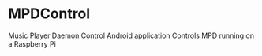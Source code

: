 # MPDControl
Music Player Daemon Control Android application
Controls MPD running on a Raspberry Pi
